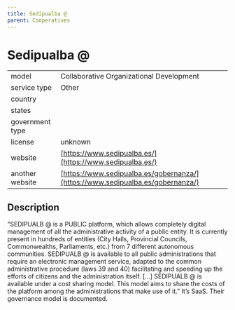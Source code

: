 ```yaml
---
title: Sedipualba @
parent: Cooperatives
---
```


# Sedipualba @

|                   |                                          |
|:------------------|:-----------------------------------------|
| model             | Collaborative Organizational Development
| service type      | Other
| country           | 
| states            | 
| government type   | 
| license           | unknown
| website           | [https://www.sedipualba.es/](https://www.sedipualba.es/)
| another website   | [https://www.sedipualba.es/gobernanza/](https://www.sedipualba.es/gobernanza/)

## Description
“SEDIPUALB @ is a PUBLIC platform, which allows completely digital management of all the administrative activity of a public entity. It is currently present in hundreds of entities (City Halls, Provincial Councils, Commonwealths, Parliaments, etc.) from 7 different autonomous communities. SEDIPUALB @ is available to all public administrations that require an electronic management service, adapted to the common administrative procedure (laws 39 and 40) facilitating and speeding up the efforts of citizens and the administration itself.  [...] SEDIPUALB @ is available under a cost sharing model. This model aims to share the costs of the platform among the administrations that make use of it.” It’s SaaS. Their governance model is documented.

